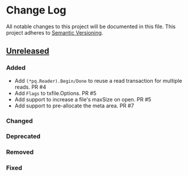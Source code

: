 # Change Log
All notable changes to this project will be documented in this file.
This project adheres to [Semantic Versioning](http://semver.org/).

## [Unreleased]

### Added
- Add `(*pq.Reader).Begin/Done` to reuse a read transaction for multiple reads. PR #4
- Add `Flags` to txfile.Options. PR #5
- Add support to increase a file's maxSize on open. PR #5
- Add support to pre-allocate the meta area. PR #7

### Changed

### Deprecated

### Removed

### Fixed


[Unreleased]: https://github.com/elastic/go-structform/compare/v0.0.1...HEAD
